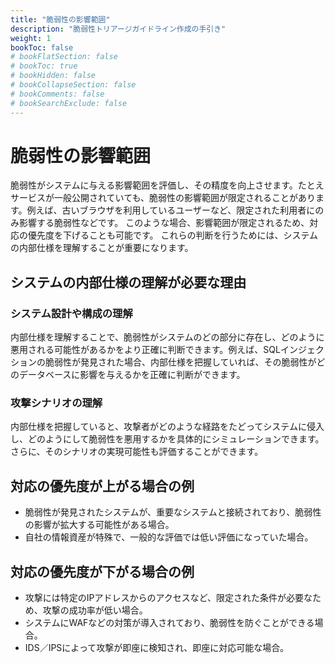```yaml
---
title: "脆弱性の影響範囲"
description: "脆弱性トリアージガイドライン作成の手引き"
weight: 1
bookToc: false
# bookFlatSection: false
# bookToc: true
# bookHidden: false
# bookCollapseSection: false
# bookComments: false
# bookSearchExclude: false
---
```

# 脆弱性の影響範囲

脆弱性がシステムに与える影響範囲を評価し、その精度を向上させます。たとえサービスが一般公開されていても、脆弱性の影響範囲が限定されることがあります。例えば、古いブラウザを利用しているユーザーなど、限定された利用者にのみ影響する脆弱性などです。
このような場合、影響範囲が限定されるため、対応の優先度を下げることも可能です。
これらの判断を行うためには、システムの内部仕様を理解することが重要になります。

## システムの内部仕様の理解が必要な理由

### システム設計や構成の理解

内部仕様を理解することで、脆弱性がシステムのどの部分に存在し、どのように悪用される可能性があるかをより正確に判断できます。例えば、SQLインジェクションの脆弱性が発見された場合、内部仕様を把握していれば、その脆弱性がどのデータベースに影響を与えるかを正確に判断ができます。

### 攻撃シナリオの理解

内部仕様を把握していると、攻撃者がどのような経路をたどってシステムに侵入し、どのようにして脆弱性を悪用するかを具体的にシミュレーションできます。さらに、そのシナリオの実現可能性も評価することができます。

## 対応の優先度が上がる場合の例

* 脆弱性が発見されたシステムが、重要なシステムと接続されており、脆弱性の影響が拡大する可能性がある場合。
* 自社の情報資産が特殊で、一般的な評価では低い評価になっていた場合。


## 対応の優先度が下がる場合の例

* 攻撃には特定のIPアドレスからのアクセスなど、限定された条件が必要なため、攻撃の成功率が低い場合。
* システムにWAFなどの対策が導入されており、脆弱性を防ぐことができる場合。
* IDS／IPSによって攻撃が即座に検知され、即座に対応可能な場合。
